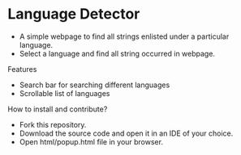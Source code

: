 # Language Detector
- A simple webpage to find all strings enlisted under a particular language.
- Select a language and find all string occurred in webpage.

Features
- Search bar for searching different languages
- Scrollable list of languages

How to install and contribute?
- Fork this repository.
- Download the source code and open it in an IDE of your choice.
- Open html/popup.html file in your browser.
